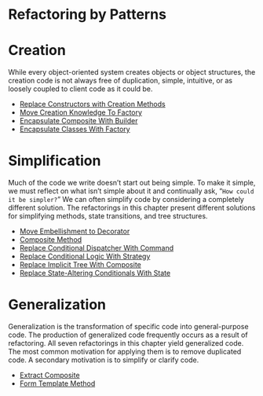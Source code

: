 # Refactoring by Patterns

# Creation

While every object-oriented system creates objects or object structures, the creation code is not always free of duplication, simple, intuitive, or as loosely coupled to client code as it could be.
* [Replace Constructors with Creation Methods](https://github.com/gunya/refactoring/tree/master/src/main/java/com/hepexta/refactoring/loanrisk/objectcreation)
* [Move Creation Knowledge To Factory](https://github.com/gunya/refactoring/tree/master/src/main/java/com/hepexta/refactoring/creational/htmlparser)
* [Encapsulate Composite With Builder](https://github.com/gunya/refactoring/tree/master/src/main/java/com/hepexta/refactoring/encapsuation/composit)
* [Encapsulate Classes With Factory](https://github.com/gunya/refactoring/tree/master/src/main/java/com/hepexta/refactoring/encapsuation/descriptors)

# Simplification

Much of the code we write doesn’t start out being simple. To make it simple, we must reflect on what isn’t simple about it and continually ask, “`How could it be simpler?`” We can often simplify code by considering a completely different solution. The refactorings in this chapter present different solutions for simplifying methods, state transitions, and tree structures.

* [Move Embellishment to Decorator](https://github.com/gunya/refactoring/tree/master/src/main/java/com/hepexta/refactoring/simplification/embelishmenttodecorator)
* [Composite Method](https://github.com/gunya/refactoring/tree/master/src/main/java/com/hepexta/refactoring/simplification/compositmethod)
* [Replace Conditional Dispatcher With Command](https://github.com/gunya/refactoring/tree/master/src/main/java/com/hepexta/refactoring/simplification/replaceCondDispatcherWithCommand)
* [Replace Conditional Logic With Strategy](https://github.com/gunya/refactoring/tree/master/src/main/java/com/hepexta/refactoring/simplification/replaceconditwithstrategy)
* [Replace Implicit Tree With Composite](https://github.com/gunya/refactoring/tree/master/src/main/java/com/hepexta/refactoring/simplification/replaceImplicitTreeWithComposite)
* [Replace State-Altering Conditionals With State](https://github.com/gunya/refactoring/tree/master/src/main/java/com/hepexta/refactoring/simplification/replacestatealteredwithstate)

# Generalization

Generalization is the transformation of specific code into general-purpose code. The production of generalized code frequently occurs as a result of refactoring. All seven refactorings in this chapter yield generalized code. The most common motivation for applying them is to remove duplicated code. A secondary motivation is to simplify or clarify code.

* [Extract Composite](https://github.com/gunya/refactoring/tree/master/src/main/java/com/hepexta/refactoring/generalization/extractcomposite)
* [Form Template Method](https://github.com/gunya/refactoring/tree/master/src/main/java/com/hepexta/refactoring/generalization/formtemplatemethod)
